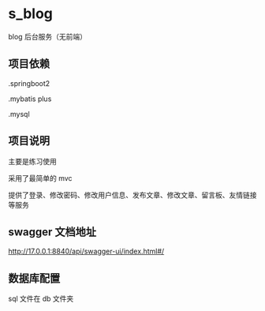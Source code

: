 # s_blog

blog 后台服务（无前端）

## 项目依赖

.springboot2

.mybatis plus

.mysql

## 项目说明

主要是练习使用

采用了最简单的 mvc

提供了登录、修改密码、修改用户信息、发布文章、修改文章、留言板、友情链接等服务

## swagger 文档地址

http://17.0.0.1:8840/api/swagger-ui/index.html#/

## 数据库配置

sql 文件在 db 文件夹
